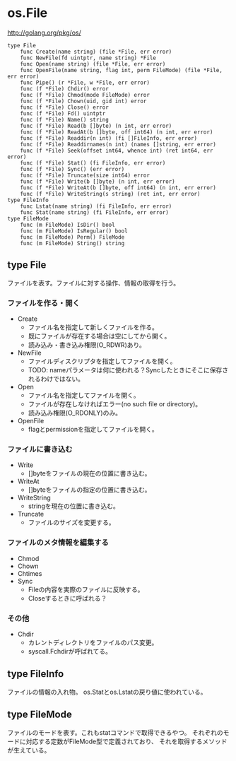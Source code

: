 os.File
=======

http://golang.org/pkg/os/

```
type File
    func Create(name string) (file *File, err error)
    func NewFile(fd uintptr, name string) *File
    func Open(name string) (file *File, err error)
    func OpenFile(name string, flag int, perm FileMode) (file *File, err error)
    func Pipe() (r *File, w *File, err error)
    func (f *File) Chdir() error
    func (f *File) Chmod(mode FileMode) error
    func (f *File) Chown(uid, gid int) error
    func (f *File) Close() error
    func (f *File) Fd() uintptr
    func (f *File) Name() string
    func (f *File) Read(b []byte) (n int, err error)
    func (f *File) ReadAt(b []byte, off int64) (n int, err error)
    func (f *File) Readdir(n int) (fi []FileInfo, err error)
    func (f *File) Readdirnames(n int) (names []string, err error)
    func (f *File) Seek(offset int64, whence int) (ret int64, err error)
    func (f *File) Stat() (fi FileInfo, err error)
    func (f *File) Sync() (err error)
    func (f *File) Truncate(size int64) error
    func (f *File) Write(b []byte) (n int, err error)
    func (f *File) WriteAt(b []byte, off int64) (n int, err error)
    func (f *File) WriteString(s string) (ret int, err error)
type FileInfo
    func Lstat(name string) (fi FileInfo, err error)
    func Stat(name string) (fi FileInfo, err error)
type FileMode
    func (m FileMode) IsDir() bool
    func (m FileMode) IsRegular() bool
    func (m FileMode) Perm() FileMode
    func (m FileMode) String() string
```
    
type File
---------

ファイルを表す。ファイルに対する操作、情報の取得を行う。

### ファイルを作る・開く ###

- Create
    - ファイル名を指定して新しくファイルを作る。
    - 既にファイルが存在する場合は空にしてから開く。
    - 読み込み・書き込み権限(O_RDWR)あり。
- NewFile
    - ファイルディスクリプタを指定してファイルを開く。
    - TODO: nameパラメータは何に使われる？Syncしたときにそこに保存されるわけではない。
- Open
    - ファイル名を指定してファイルを開く。
    - ファイルが存在しなければエラー(no such file or directory)。
    - 読み込み権限(O_RDONLY)のみ。
- OpenFile
    - flagとpermissionを指定してファイルを開く。

### ファイルに書き込む ###

- Write
    - []byteをファイルの現在の位置に書き込む。
- WriteAt
    - []byteをファイルの指定の位置に書き込む。
- WriteString
    - stringを現在の位置に書き込む。
- Truncate
    - ファイルのサイズを変更する。

### ファイルのメタ情報を編集する ###

- Chmod
- Chown
- Chtimes
- Sync
    - Fileの内容を実際のファイルに反映する。
    - Closeするときに呼ばれる？

### その他 ###

- Chdir
    - カレントディレクトリをファイルのパス変更。
    - syscall.Fchdirが呼ばれてる。

type FileInfo
-------------

ファイルの情報の入れ物。
os.Statとos.Lstatの戻り値に使われている。

type FileMode
-------------

ファイルのモードを表す。これもstatコマンドで取得できるやつ。
それぞれのモードに対応する定数がFileMode型で定義されており、
それを取得するメソッドが生えている。
